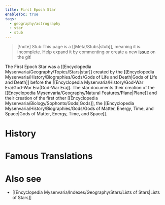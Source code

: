 ```yaml
---
title: First Epoch Star
enableToc: true
tags:
  - geography/astrography
  - star
  - stub
---
```


> [!note] Stub
> This page is a [[Meta/Stubs|stub]], meaning it is incomplete. Help expand it by commenting or create a new [issue](https://github.com/RagtimeGal/quartz--encyclopedia-mysenvaria/issues/new/choose) on the git!


The First Epoch Star was a [[Encyclopedia Mysenvaria/Geography/Topics/Stars|star]] created by the [[Encyclopedia Mysenvaria/History/Biographies/Gods/Gods of Life and Death|Gods of Life and Death]] before the [[Encyclopedia Mysenvaria/History/God-War Era/God-War Era|God-War Era]]. The star documents their creation of the [[Encyclopedia Mysenvaria/Geography/Natural Features/Plane|Plane]] and their creation of the first other [[Encyclopedia Mysenvaria/Biology/Sophonts/Gods|Gods]], the [[Encyclopedia Mysenvaria/History/Biographies/Gods/Gods of Matter, Energy, Time, and Space|Gods of Matter, Energy, Time, and Space]]. 
# History

# Famous Translations

# Also see
- [[Encyclopedia Mysenvaria/Indexes/Geography/Stars/Lists of Stars|Lists of Stars]]
